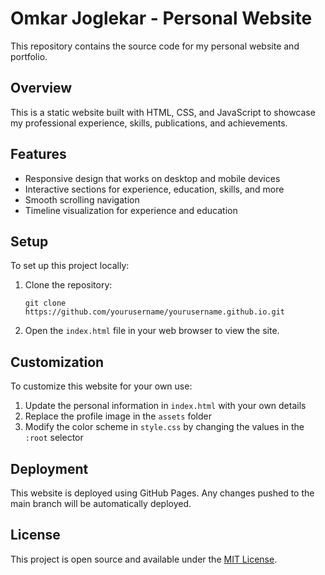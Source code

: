 # Omkar Joglekar - Personal Website

This repository contains the source code for my personal website and portfolio.

## Overview

This is a static website built with HTML, CSS, and JavaScript to showcase my professional experience, skills, publications, and achievements.

## Features

- Responsive design that works on desktop and mobile devices
- Interactive sections for experience, education, skills, and more
- Smooth scrolling navigation
- Timeline visualization for experience and education

## Setup

To set up this project locally:

1. Clone the repository:
   ```
   git clone https://github.com/yourusername/yourusername.github.io.git
   ```

2. Open the `index.html` file in your web browser to view the site.

## Customization

To customize this website for your own use:

1. Update the personal information in `index.html` with your own details
2. Replace the profile image in the `assets` folder
3. Modify the color scheme in `style.css` by changing the values in the `:root` selector

## Deployment

This website is deployed using GitHub Pages. Any changes pushed to the main branch will be automatically deployed.

## License

This project is open source and available under the [MIT License](LICENSE). 